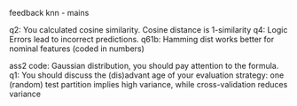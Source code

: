 feedback knn - mains

q2: You calculated cosine similarity. Cosine distance is 1-similarity
q4: Logic Errors lead to incorrect predictions.
q61b: Hamming dist works better for nominal features (coded in numbers)


ass2
code: Gaussian distribution, you should pay attention to the formula.
q1: You should discuss the (dis)advant age of your evaluation strategy: one (random) test partition implies high variance, while cross-validation reduces variance
